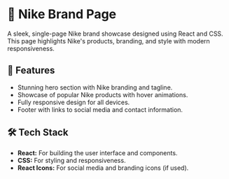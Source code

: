   <h1>👟 Nike Brand Page</h1>
  <p>A sleek, single-page Nike brand showcase designed using React and CSS. This page highlights Nike's products, branding, and style with modern responsiveness.</p>

  <h2>🚀 Features</h2>
  <ul>
    <li>Stunning hero section with Nike branding and tagline.</li>
    <li>Showcase of popular Nike products with hover animations.</li>
    <li>Fully responsive design for all devices.</li>
    <li>Footer with links to social media and contact information.</li>
  </ul>

  <h2>🛠️ Tech Stack</h2>
  <ul>
    <li><b>React:</b> For building the user interface and components.</li>
    <li><b>CSS:</b> For styling and responsiveness.</li>
    <li><b>React Icons:</b> For social media and branding icons (if used).</li>
  </ul>
